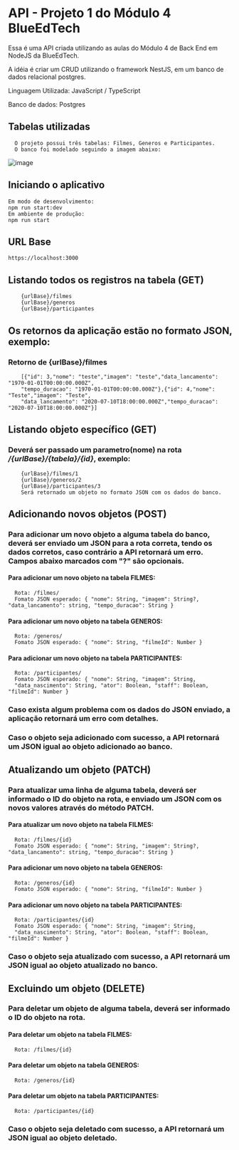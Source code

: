 # API - Projeto 1 do Módulo 4 BlueEdTech

Essa é uma API criada utilizando as aulas do Módulo 4 de Back End em NodeJS da BlueEdTech.

A idéia é criar um CRUD utilizando o framework NestJS, em um banco de dados relacional postgres.

Linguagem Utilizada: JavaScript / TypeScript

Banco de dados: Postgres

## Tabelas utilizadas

      O projeto possui três tabelas: Filmes, Generos e Participantes.
      O banco foi modelado seguindo a imagem abaixo:

![image](https://user-images.githubusercontent.com/55242537/144943617-1ae0338d-6102-4124-9322-d7ade6fccee6.png)

## Iniciando o aplicativo

    Em modo de desenvolvimento:
    npm run start:dev
    Em ambiente de produção:
    npm run start

## URL Base

    https://localhost:3000

## Listando todos os registros na tabela (GET)

        {urlBase}/filmes
        {urlBase}/generos
        {urlBase}/participantes

## Os retornos da aplicação estão no formato JSON, exemplo:

### Retorno de {urlBase}/filmes

        [{"id": 3,"nome": "teste","imagem": "teste","data_lancamento": "1970-01-01T00:00:00.000Z",
        "tempo_duracao": "1970-01-01T00:00:00.000Z"},{"id": 4,"nome": "Teste","imagem": "Teste",
        "data_lancamento": "2020-07-10T18:00:00.000Z","tempo_duracao": "2020-07-10T18:00:00.000Z"}]

## Listando objeto específico (GET)

### Deverá ser passado um parametro(nome) na rota _/{urlBase}/{tabela}/{id}_, exemplo:

        {urlBase}/filmes/1
        {urlBase}/generos/2
        {urlBase}/participantes/3
        Será retornado um objeto no formato JSON com os dados do banco.

## Adicionando novos objetos (POST)

### Para adicionar um novo objeto a alguma tabela do banco, deverá ser enviado um JSON para a rota correta, tendo os dados corretos, caso contrário a API retornará um erro. Campos abaixo marcados com "?" são opcionais.

#### Para adicionar um novo objeto na tabela **FILMES**:

      Rota: /filmes/
      Fomato JSON esperado: { "nome": String, "imagem": String?, "data_lancamento": string, "tempo_duracao": String }

#### Para adicionar um novo objeto na tabela **GENEROS**:

      Rota: /generos/
      Fomato JSON esperado: { "nome": String, "filmeId": Number }

#### Para adicionar um novo objeto na tabela **PARTICIPANTES**:

      Rota: /participantes/
      Fomato JSON esperado: { "nome": String, "imagem": String,
      "data_nascimento": String, "ator": Boolean, "staff": Boolean, "filmeId": Number }

### Caso exista algum problema com os dados do JSON enviado, a aplicação retornará um erro com detalhes.

### Caso o objeto seja adicionado com sucesso, a API retornará um JSON igual ao objeto adicionado ao banco.

## Atualizando um objeto (PATCH)

### Para atualizar uma linha de alguma tabela, deverá ser informado o ID do objeto na rota, e enviado um JSON com os novos valores através do método PATCH.

#### Para atualizar um novo objeto na tabela **FILMES**:

      Rota: /filmes/{id}
      Fomato JSON esperado: { "nome": String, "imagem": String?, "data_lancamento": string, "tempo_duracao": String }

#### Para adicionar um novo objeto na tabela **GENEROS**:

      Rota: /generos/{id}
      Fomato JSON esperado: { "nome": String, "filmeId": Number }

#### Para adicionar um novo objeto na tabela **PARTICIPANTES**:

      Rota: /participantes/{id}
      Fomato JSON esperado: { "nome": String, "imagem": String,
      "data_nascimento": String, "ator": Boolean, "staff": Boolean, "filmeId": Number }

### Caso o objeto seja atualizado com sucesso, a API retornará um JSON igual ao objeto atualizado no banco.

## Excluindo um objeto (DELETE)

### Para deletar um objeto de alguma tabela, deverá ser informado o ID do objeto na rota.

#### Para deletar um objeto na tabela **FILMES**:

      Rota: /filmes/{id}

#### Para deletar um objeto na tabela **GENEROS**:

      Rota: /generos/{id}

#### Para deletar um objeto na tabela **PARTICIPANTES**:

      Rota: /participantes/{id}

### Caso o objeto seja deletado com sucesso, a API retornará um JSON igual ao objeto deletado.
